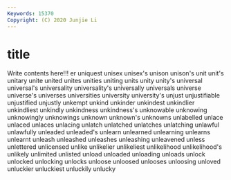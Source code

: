 ```yaml
---
Keywords: 15370
Copyright: (C) 2020 Junjie Li
---
```


# title

Write contents here!!!
er 
uniquest 
unisex 
unisex's 
unison 
unison's 
unit 
unit's 
unitary 
unite
united 
unites 
unities 
uniting 
units 
unity 
unity's 
universal 
universal's 
universality
universality's 
universally 
universals 
universe 
universe's 
universes 
universities 
university 
university's 
unjust
unjustifiable 
unjustified 
unjustly 
unkempt 
unkind 
unkinder 
unkindest 
unkindlier 
unkindliest 
unkindly
unkindness 
unkindness's 
unknowable 
unknowing 
unknowingly 
unknowings 
unknown 
unknown's 
unknowns 
unlabelled
unlace 
unlaced 
unlaces 
unlacing 
unlatch 
unlatched 
unlatches 
unlatching 
unlawful 
unlawfully
unleaded 
unleaded's 
unlearn 
unlearned 
unlearning 
unlearns 
unlearnt 
unleash 
unleashed 
unleashes
unleashing 
unleavened 
unless 
unlettered 
unlicensed 
unlike 
unlikelier 
unlikeliest 
unlikelihood 
unlikelihood's
unlikely 
unlimited 
unlisted 
unload 
unloaded 
unloading 
unloads 
unlock 
unlocked 
unlocking
unlocks 
unloose 
unloosed 
unlooses 
unloosing 
unloved 
unluckier 
unluckiest 
unluckily 
unlucky
